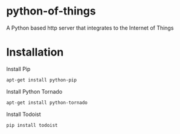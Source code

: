 # python-of-things
A Python based http server that integrates to the Internet of Things

# Installation
Install Pip
```bash
apt-get install python-pip
```

Install Python Tornado
```bash
apt-get install python-tornado
```

Install Todoist
```bash
pip install todoist
```